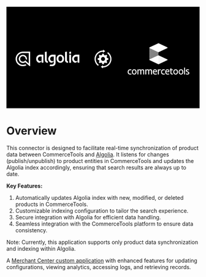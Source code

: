 ![1731331179193](images/README/1731331179193.png)

# Overview

This connector is designed to facilitate real-time synchronization of product data between CommerceTools and [Algolia](https://www.algolia.com/). It listens for changes (publish/unpublish) to product entities in CommerceTools and updates the Algolia index accordingly, ensuring that search results are always up to date.

**Key Features:**

1. Automatically updates Algolia index with new, modified, or deleted products in CommerceTools.
2. Customizable indexing configuration to tailor the search experience.
3. Secure integration with Algolia for efficient data handling.
4. Seamless integration with the CommerceTools platform to ensure data consistency.

Note: Currently, this application supports only product data synchronization and indexing within Algolia.

A [Merchant Center custom application](https://github.com/Ashsanpil/poc-merchant_center) with enhanced features for updating configurations, viewing analytics, accessing logs, and retrieving records.
